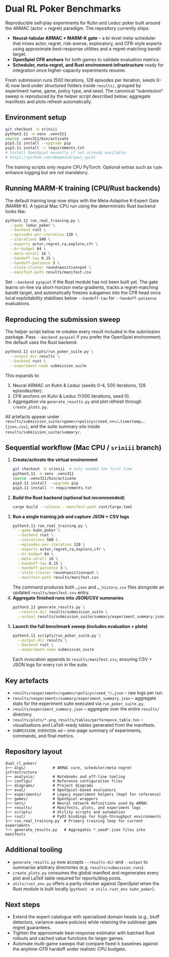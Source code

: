 # Dual RL Poker Benchmarks

Reproducible self‐play experiments for Kuhn and Leduc poker built around the
ARMAC (actor + regret) paradigm. The repository currently ships:

- **Neural-tabular ARMAC + MARM-K gate** – a bi-level meta-scheduler that mixes
  actor, regret, risk-averse, exploratory, and CFR-style experts using
  approximate best-response utilities and a regret-matching bandit target.
- **OpenSpiel CFR anchors** for both games to validate evaluation metrics.
- **Scheduler, meta-regret, and Rust environment infrastructure** ready for
  integration once higher-capacity experiments resume.

Fresh submission runs (500 iterations, 128 episodes per iteration, seeds 0–4)
now land under structured folders inside `results/`, grouped by experiment name,
game, policy type, and seed. The canonical “submission” sweep is reproduced by
the helper script described below; aggregate manifests and plots refresh
automatically.

## Environment setup

```bash
git checkout -b sriniii
python3.11 -m venv .venv311
source .venv311/bin/activate
pip3.11 install --upgrade pip
pip3.11 install -r requirements.txt
# Install OpenSpiel manually if not already available:
# https://github.com/deepmind/open_spiel
```

The training scripts only require CPU PyTorch. Optional extras such as `tqdm`
enhance logging but are not mandatory.

## Running MARM-K training (CPU/Rust backends)

The default training loop now ships with the Meta-Adaptive K-Expert Gate
(MARM-K). A typical Mac CPU run using the deterministic Rust backend looks like:

```bash
python3.11 run_real_training.py \
  --game leduc_poker \
  --backend rust \
  --episodes-per-iteration 128 \
  --iterations 500 \
  --experts actor,regret,ra,explore,cfr \
  --br-budget 64 \
  --meta-unroll 16 \
  --handoff-tau 0.15 \
  --handoff-patience 3 \
  --state-cluster round+position+pot \
  --manifest-path results/manifest.csv
```

Set `--backend pyspiel` if the Rust module has not been built yet. The gate
learns on-line via short-horizon meta-gradients, tracks a regret-matching bandit
target, and automatically freezes subgames into the CFR head once local
exploitability stabilises below `--handoff-tau` for `--handoff-patience`
evaluations.

## Reproducing the submission sweep

The helper script below re-creates every result included in the submission
package. Pass `--backend pyspiel` if you prefer the OpenSpiel environment; the
default uses the Rust backend.

```bash
python3.11 scripts/run_poker_suite.py \
  --output-dir results \
  --backend rust \
  --experiment-name submission_suite
```

This expands to:

1. Neural ARMAC on Kuhn & Leduc (seeds 0–4, 500 iterations, 128 episodes/iter).
2. CFR anchors on Kuhn & Leduc (1 000 iterations, seed 0).
3. Aggregation via `generate_results.py` and plot refresh through
   `create_plots.py`.

All artefacts appear under
`results/submission_suite/<game>/<policy>/seed_<n>/…timestamp….{json,csv}`, and
the suite summary sits inside `results/submission_suite/summary/`.

## Sequential workflow (Mac CPU / `sriniii` branch)

1. **Create/activate the virtual environment**
   ```bash
   git checkout -b sriniii  # only needed the first time
   python3.11 -m venv .venv311
   source .venv311/bin/activate
   pip3.11 install --upgrade pip
   pip3.11 install -r requirements.txt
   ```
2. **Build the Rust backend (optional but recommended)**
   ```bash
   cargo build --release --manifest-path rust/Cargo.toml
   ```
3. **Run a single training job and capture JSON + CSV logs**
   ```bash
   python3.11 run_real_training.py \
     --game kuhn_poker \
     --backend rust \
     --iterations 500 \
     --episodes-per-iteration 128 \
     --experts actor,regret,ra,explore,cfr \
     --br-budget 64 \
     --meta-unroll 16 \
     --handoff-tau 0.15 \
     --handoff-patience 3 \
     --state-cluster round+position+pot \
     --manifest-path results/manifest.csv
   ```
   The command produces both `…json` and `…_history.csv` files alongside an
   updated `results/manifest.csv` entry.
4. **Aggregate finished runs into JSON/CSV summaries**
   ```bash
   python3.11 generate_results.py \
     --results-dir results/submission_suite \
     --output results/submission_suite/summary/experiment_summary.json
   ```
5. **Launch the full benchmark sweep (includes evaluation + plots)**
   ```bash
   python3.11 scripts/run_poker_suite.py \
     --output-dir results \
     --backend rust \
     --experiment-name submission_suite
   ```
   Each invocation appends to `results/manifest.csv`, ensuring CSV + JSON logs
   for every run in the suite.

## Key artefacts

- `results/<experiment>/<game>/<policy>/seed_*/…json` – raw logs per run.
- `results/<experiment>/summary/experiment_summary.json` – aggregate stats for the
  experiment suite executed via `run_poker_suite.py`.
- `results/experiment_summary.json` – aggregate over the entire `results/`
  directory.
- `results/plots/*.png`, `results/tables/performance_table.tex` – visualisations
  and LaTeX-ready tables generated from the manifests.
- `SUBMISSION_OVERVIEW.md` – one-page summary of experiments, commands, and
  final metrics.

## Repository layout

```
dual_rl_poker/
├── algs/            # ARMAC core, scheduler/meta-regret infrastructure
├── analysis/        # Notebooks and off-line tooling
├── configs/         # Reference configuration files
├── diagrams/        # Project diagrams
├── eval/            # OpenSpiel-based evaluators
├── experiments/     # Legacy experiment helpers (kept for reference)
├── games/           # OpenSpiel wrappers
├── nets/            # Neural network definitions used by ARMAC
├── results/         # Manifests, plots, and experiment logs
├── scripts/         # Utility scripts and automation
├── rust/            # PyO3 bindings for high-throughput environments
├── run_real_training.py  # Primary training loop for current experiments
└── generate_results.py   # Aggregates *_seed*.json files into manifests
```

## Additional tooling

- `generate_results.py` now accepts `--results-dir` and `--output` to summarise
  arbitrary directories (e.g. `results/submission_runs`).
- `create_plots.py` consumes the global manifest and regenerates every plot and
  LaTeX table required for reports/blog posts.
- `utils/rust_env.py` offers a parity checker against OpenSpiel when the Rust
  module is built locally (`python3 -m utils.rust_env kuhn_poker`).

## Next steps

- Extend the expert catalogue with specialised domain heads (e.g., bluff
  detectors, variance-aware policies) while retaining the sublinear gate regret
  guarantees.
- Tighten the approximate best-response estimator with batched Rust rollouts
  and cached value functions for larger games.
- Automate multi-game sweeps that compare fixed-λ baselines against the
  anytime-CFR handoff under realistic CPU budgets.
